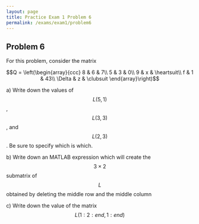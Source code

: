 ```yaml
---
layout: page
title: Practice Exam 1 Problem 6
permalink: /exams/exam1/problem6
---
```


## Problem 6

For this problem, consider the matrix

$$Q = \left(\begin{array}{ccc}
  8 &  6 & 7\\
  5 &  3 & 0\\
  9 &  x & \heartsuit\\
  f &  1 & 43\\
 \Delta & z &  \clubsuit
\end{array}\right)$$

a) Write down the values of $$L(5,1)$$, $$L(3,3)$$, and $$L(2,3)$$.  Be sure to specify which is which.

b) Write down an MATLAB expression which will create the $$3\times 2$$ submatrix of $$L$$ obtained by deleting the middle row and the middle column

c) Write down the value of the matrix $$L(1:2:end,1:end)$$


